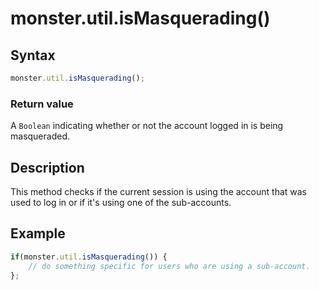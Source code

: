 # monster.util.isMasquerading()

## Syntax
```javascript
monster.util.isMasquerading();
```

### Return value
A `Boolean` indicating whether or not the account logged in is being masqueraded.

## Description
This method checks if the current session is using the account that was used to log in or if it's using one of the sub-accounts.

## Example
```javascript
if(monster.util.isMasquerading()) {
	// do something specific for users who are using a sub-account.
};
```
